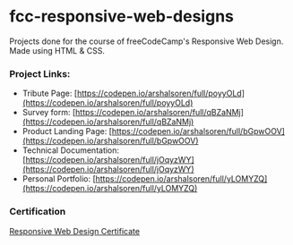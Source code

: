 # fcc-responsive-web-designs
Projects done for the course of freeCodeCamp's Responsive Web Design. Made using HTML & CSS.

### Project Links:
* Tribute Page: [https://codepen.io/arshalsoren/full/poyyOLd](https://codepen.io/arshalsoren/full/poyyOLd)
* Survey form: [https://codepen.io/arshalsoren/full/qBZaNMj](https://codepen.io/arshalsoren/full/qBZaNMj)
* Product Landing Page: [https://codepen.io/arshalsoren/full/bGpwOOV](https://codepen.io/arshalsoren/full/bGpwOOV)
* Technical Documentation: [https://codepen.io/arshalsoren/full/jOqyzWY](https://codepen.io/arshalsoren/full/jOqyzWY)
* Personal Portfolio: [https://codepen.io/arshalsoren/full/yLOMYZQ](https://codepen.io/arshalsoren/full/yLOMYZQ) 

### Certification
[Responsive Web Design Certificate](https://www.freecodecamp.org/certification/fcc23c4b4bf-8213-418a-bea0-be13cba0b1e4/responsive-web-design)
